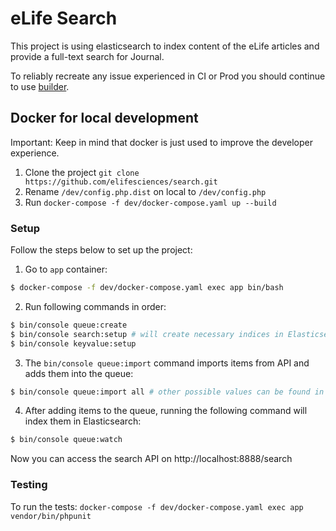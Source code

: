 # eLife Search

This project is using elasticsearch to index content of the eLife articles and provide a full-text search for Journal.

To reliably recreate any issue experienced in CI or Prod you should continue to use [builder](https://github.com/elifesciences/builder).

## Docker for local development

Important: Keep in mind that docker is just used to improve the developer experience.

1. Clone the project `git clone https://github.com/elifesciences/search.git`
2. Rename `/dev/config.php.dist` on local to `/dev/config.php` 
3. Run `docker-compose -f dev/docker-compose.yaml up --build`

### Setup

Follow the steps below to set up the project:

1. Go to `app` container:

```bash 
$ docker-compose -f dev/docker-compose.yaml exec app bin/bash
```

2. Run following commands in order:

```bash 
$ bin/console queue:create
$ bin/console search:setup # will create necessary indices in Elasticsearch
$ bin/console keyvalue:setup
```

3. The `bin/console queue:import` command imports items from API and adds them into the queue:

```bash
$ bin/console queue:import all # other possible values can be found in src/Search/Gearman/Command/ImportCommand.php 
```

4. After adding items to the queue, running the following command will index them in Elasticsearch:
```bash
$ bin/console queue:watch
```

Now you can access the search API on http://localhost:8888/search

### Testing

To run the tests: `docker-compose -f dev/docker-compose.yaml exec app vendor/bin/phpunit`
